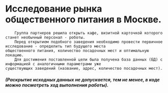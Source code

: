 # Исследование рынка общественного питания в Москве.
        Группа партнеров решила открыть кафе, визитной карточкой которого станет необычный персонал - роботы. 
        Перед открытием подобного заведения необходимо провести первичное исследование - определить тип будущего места 
    общественного питания, количество посадочных мест и оптимальную локацию.
        Для достижения поставленной цели была получена база данных (БД) с информацией с аналогичными параметрами уже 
    существующих заведений (название, адрес, количество посадочных мест).

##### (Раскрытие исходных данных не допускается, тем не менее, в коде можно посмотреть ход выполнения работы).
